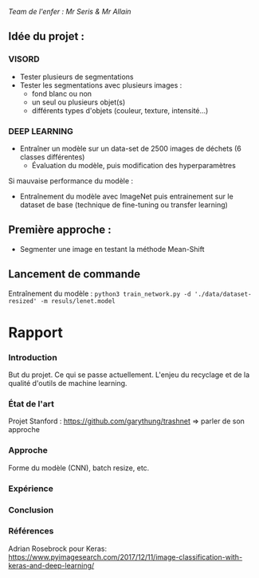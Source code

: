 _Team de l'enfer : Mr Seris & Mr Allain_

## Idée du projet :
### VISORD
- Tester plusieurs de segmentations
- Tester les segmentations avec plusieurs images :
    - fond blanc ou non
    - un seul ou plusieurs objet(s)
    - différents types d'objets (couleur, texture, intensité...)

### DEEP LEARNING
- Entraîner un modèle sur un data-set de 2500 images de déchets (6 classes différentes)
    - Évaluation du modèle, puis modification des hyperparamètres

Si mauvaise performance du modèle :
- Entraînement du modèle avec ImageNet puis entrainement sur le dataset de base (technique de fine-tuning ou transfer learning)


## Première approche :
- Segmenter une image en testant la méthode Mean-Shift


## Lancement de commande
Entraînement du modèle :
`python3 train_network.py -d './data/dataset-resized' -m resuls/lenet.model`


# Rapport
### Introduction
But du projet.
Ce qui se passe actuellement. L'enjeu du recyclage et de la qualité d'outils de machine learning.

### État de l'art
Projet Stanford : https://github.com/garythung/trashnet
=> parler de son approche

### Approche
Forme du modèle (CNN), batch resize, etc.

### Expérience

### Conclusion

### Références
Adrian Rosebrock pour Keras: https://www.pyimagesearch.com/2017/12/11/image-classification-with-keras-and-deep-learning/